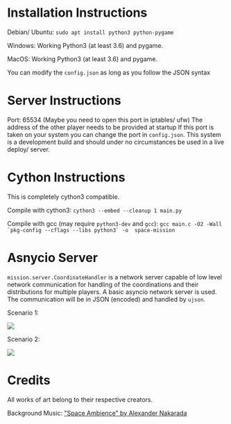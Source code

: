 # Installation Instructions

Debian/ Ubuntu:
`sudo apt install python3 python-pygame`

Windows:
Working Python3 (at least 3.6) and pygame.

MacOS:
Working Python3 (at least 3.6) and pygame.


You can modify the `config.json` as long as you follow the JSON syntax


# Server Instructions

Port: 65534  (Maybe you need to open this port in iptables/ ufw)
The address of the other player needs to be provided at startup
If this port is taken on your system you can change the port in `config.json`. This system is a development build and should under no circumstances be used in a live deploy/ server.


# Cython Instructions

This is completely cython3 compatible.

Compile with cython3:
`cython3 --embed --cleanup 1 main.py`

Compile with gcc (may require `python3-dev` and `gcc`):
``
gcc main.c -O2 -Wall `pkg-config --cflags --libs python3` -o  space-mission
``

# Asnycio Server

`mission.server.CoordinateHandler` is a network server capable of low level network communication for handling of the coordinations and their distributions for multiple players. A basic asyncio network server is used. The communication will be in JSON (encoded) and handled by `ujson`.

Scenario 1:

[![](https://mermaid.ink/img/eyJjb2RlIjoic2VxdWVuY2VEaWFncmFtXG5DbGllbnQgLT4-IFNlcnZlcjogVVVJRCArIENvb3Jkc1xuU2VydmVyIC0-PiBDbGllbnQ6IENvb3Jkc1x0XHRcdFx0IiwibWVybWFpZCI6eyJ0aGVtZSI6ImZvcmVzdCJ9fQ)](https://mermaid-js.github.io/mermaid-live-editor/#/edit/eyJjb2RlIjoic2VxdWVuY2VEaWFncmFtXG5DbGllbnQgLT4-IFNlcnZlcjogVVVJRCArIENvb3Jkc1xuU2VydmVyIC0-PiBDbGllbnQ6IENvb3Jkc1x0XHRcdFx0IiwibWVybWFpZCI6eyJ0aGVtZSI6ImZvcmVzdCJ9fQ)

Scenario 2:

[![](https://mermaid.ink/img/eyJjb2RlIjoic2VxdWVuY2VEaWFncmFtXG5TZXJ2ZXIgLT4-IENsaWVudDogVVVJRFxuQ2xpZW50IC0-PiBTZXJ2ZXI6IFVVSUQgKyBDb29yZHNcblNlcnZlciAtPj4gQ2xpZW50OiBDb29yZHNcblx0XHRcdFx0XHQiLCJtZXJtYWlkIjp7InRoZW1lIjoiZm9yZXN0In19)](https://mermaid-js.github.io/mermaid-live-editor/#/edit/eyJjb2RlIjoic2VxdWVuY2VEaWFncmFtXG5TZXJ2ZXIgLT4-IENsaWVudDogVVVJRFxuQ2xpZW50IC0-PiBTZXJ2ZXI6IFVVSUQgKyBDb29yZHNcblNlcnZlciAtPj4gQ2xpZW50OiBDb29yZHNcblx0XHRcdFx0XHQiLCJtZXJtYWlkIjp7InRoZW1lIjoiZm9yZXN0In19)


# Credits

All works of art belong to their respective creators.

Background Music: ["Space Ambience" by Alexander Nakarada](https://youtu.be/sB6jXSr7_wQ)
